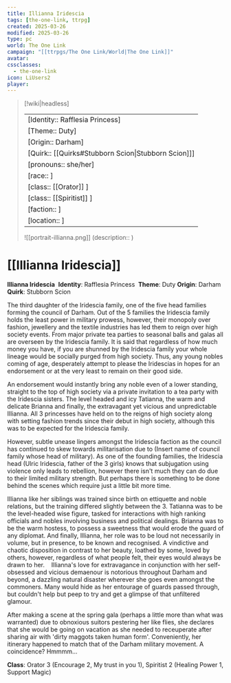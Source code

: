 ```yaml
---
title: Illianna Iridescia
tags: [the-one-link, ttrpg]
created: 2025-03-26
modified: 2025-03-26
type: pc
world: The One Link
campaign: "[[ttrpgs/The One Link/World|The One Link]]"
avatar: 
cssclasses:
  - the-one-link
icon: LiUsers2
player: 
---
```


> [!wiki|headless]
>
> |               |
> | ------------- |
> | [Identity:: Rafflesia Princess] |
> | [Theme:: Duty] |
> | [Origin:: Darham] |
> | [Quirk:: [[Quirks#Stubborn Scion\|Stubborn Scion]]] |
> | [pronouns:: she/her] |
> | [race:: ] |
> | [class:: [[Orator]] ] |
> | [class:: [[Spiritist]] ] |
> | [faction:: ] |
> | [location:: ] |
>
> ![[portrait-illianna.png]]
> (description:: )

# [[Illianna Iridescia]]

**Illianna Iridescia** 
**Identity**: Rafflesia Princess 
**Theme**: Duty
**Origin**: Darham 
**Quirk**: Stubborn Scion  

The third daughter of the Iridescia family, one of the five head families forming the council of Darham. Out of the 5 families the Iridescia family holds the least power in military prowess, however, their monopoly over fashion, jewellery and the textile industries has led them to reign over high society events. From major private tea parties to seasonal balls and galas all are overseen by the Iridescia family. It is said that regardless of how much money you have, if you are shunned by the Iridescia family your whole lineage would be socially purged from high society. Thus, any young nobles coming of age, desperately attempt to please the Iridescias in hopes for an endorsement or at the very least to remain on their good side.

An endorsement would instantly bring any noble even of a lower standing, straight to the top of high society via a private invitation to a tea party with the Iridescia sisters. The level headed and icy Tatianna, the warm and delicate Brianna and finally, the extravagant yet vicious and unpredictable Illianna. All 3 princesses have held on to the reigns of high society along with setting fashion trends since their debut in high society, although this was to be expected for the Iridescia family.

However, subtle unease lingers amongst the Iridescia faction as the council has continued to skew towards militarisation due to (Insert name of council family whose head of military). As one of the founding families, the Iridescia head (Ulric Iridescia, father of the 3 girls) knows that subjugation using violence only leads to rebellion, however there isn't much they can do due to their limited military strength. But perhaps there is something to be done behind the scenes which require just a little bit more time.  

Illianna like her siblings was trained since birth on ettiquette and noble relations, but the training differed slightly between the 3. Tatianna was to be the level-headed wise figure, tasked for interactions with high ranking officials and nobles involving business and political dealings. Brianna was to be the warm hostess, to possess a sweetness that would erode the guard of any diplomat. And finally, Illianna, her role was to be loud not necessarily in volume, but in presence, to be known and recognised. A vindictive and chaotic disposition in contrast to her beauty, loathed by some, loved by others, however, regardless of what people felt, their eyes would always be drawn to her. 
 
Illianna's love for extravagance in conjunction with her self-obsessed and vicious demaenour is notorious throughout Darham and beyond, a dazzling natural disaster wherever she goes even amongst the commoners. Many would hide as her entourage of guards passed through, but couldn't help but peep to try and get a glimpse of that unfiltered glamour.  

After making a scene at the spring gala (perhaps a little more than what was warranted) due to obnoxious suitors pestering her like flies, she declares that she would be going on vacation as she needed to receuperate after sharing air with 'dirty maggots taken human form'. Conveniently, her itinerary happened to match that of the Darham military movement. A coincidence? Hmmmm…

**Class**: Orator 3 (Encourage 2, My trust in you 1), Spiritist 2 (Healing Power 1, Support Magic)
